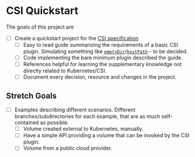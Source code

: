# CSI Quickstart

The goals of this project are

- [ ] Create a quickstart project for the [CSI specification](https://github.com/container-storage-interface/spec/blob/master/spec.md)
    - [ ] Easy to read guide summarizing the requirements of a basic CSI plugin. Simulating something like [`emptyDir`](https://kubernetes.io/docs/concepts/storage/volumes/#emptydir)/[`hostPath`](https://kubernetes.io/docs/concepts/storage/volumes/#hostpath) - to be decided.
    - [ ] Code implementing the bare minimum plugin described the guide.
    - [ ] References helpful for learning the supplementary knowledge not directly related to Kubernetes/CSI.
    - [ ] Document every decision, resource and changes in the project.

## Stretch Goals
- [ ] Examples describing different scenarios. Different branches/subdirectories for each example, that are as much self-contained as possible.
    - [ ] Volume created external to Kubernetes, manually.
    - [ ] Have a simple API providing a volume that can be invoked by the CSI plugin.
    - [ ] Volume from a public cloud provider.
